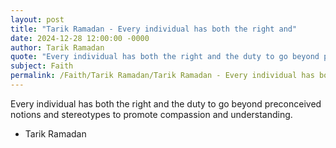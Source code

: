 ```yaml
---
layout: post
title: "Tarik Ramadan - Every individual has both the right and"
date: 2024-12-28 12:00:00 -0000
author: Tarik Ramadan
quote: "Every individual has both the right and the duty to go beyond preconceived notions and stereotypes to promote compassion and understanding."
subject: Faith
permalink: /Faith/Tarik Ramadan/Tarik Ramadan - Every individual has both the right and
---
```


Every individual has both the right and the duty to go beyond preconceived notions and stereotypes to promote compassion and understanding.

- Tarik Ramadan
